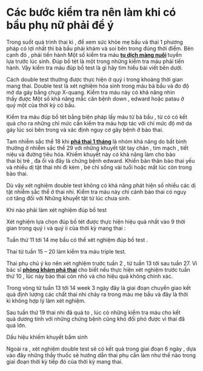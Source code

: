 # Các bước kiểm tra nên làm khi có bầu phụ nữ phải để ý
<p>Trong&nbsp;suốt&nbsp;quá trình&nbsp;thai kì&nbsp;, để&nbsp;xem&nbsp;sức khỏe&nbsp;mẹ bầu&nbsp;và thai&nbsp;1&nbsp;phương pháp&nbsp;có lợi nhất&nbsp;thì&nbsp;bà bầu&nbsp;phải&nbsp;khám và&nbsp;soi bên trong&nbsp;đúng&nbsp;thời điểm.&nbsp;Bên cạnh đó&nbsp;,&nbsp;phải&nbsp;tiến hành&nbsp;Một số&nbsp;kiểm tra máu <strong><a href="http://phongkhamphathaihcm.com/tu-dich-mang-nuoi-la-gi-co-nguy-hiem-khong-65.html">tụ dịch màng nuôi</a>&nbsp;</strong>tuyển lựa&nbsp;trước&nbsp;lúc&nbsp;sinh.&nbsp;Đúp bồ tét&nbsp;là&nbsp;một&nbsp;trong&nbsp;những&nbsp;kiểm tra máu&nbsp;phải&nbsp;tiến hành. Vậy&nbsp;kiểm tra máu&nbsp;đúp bồ test&nbsp;là gì hãy&nbsp;tìm hiểu&nbsp;bài viết&nbsp;bên dưới.</p>

<p>Cách&nbsp;double test&nbsp;thường được&nbsp;thực hiện&nbsp;ở quý i&nbsp;trong khoảng&nbsp;thời gian mang thai.&nbsp;Double test&nbsp;là&nbsp;xét nghiệm&nbsp;hóa sinh trong máu&nbsp;bà bầu&nbsp;và đo độ mờ da gáy bằng&nbsp;chụp X-quang.&nbsp;Kiểm tra máu&nbsp;này&nbsp;có khả năng&nbsp;nhìn thấy&nbsp;được&nbsp;Một số&nbsp;khả năng&nbsp;mắc&nbsp;căn bệnh&nbsp;down , edward hoặc patau ở quý&nbsp;một&nbsp;của&nbsp;thời kỳ&nbsp;có bầu.</p>

<p>Kiểm tra máu&nbsp;đúp bồ tét&nbsp;bằng&nbsp;biện pháp&nbsp;lấy máu từ&nbsp;bà bầu&nbsp;, từ có có&nbsp;kết quả&nbsp;cho ra&nbsp;những&nbsp;chỉ mức&nbsp;cần&nbsp;kiểm tra máu&nbsp;hợp tác&nbsp;với&nbsp;chỉ mức&nbsp;độ mờ da gáy&nbsp;lúc&nbsp;soi bên trong&nbsp;và&nbsp;xác định&nbsp;nguy cơ&nbsp;gây bệnh ở&nbsp;bào thai.</p>

<p>Tam nhiễm sắc thể&nbsp;18 khi <strong><a href="http://phongkhamphathaihcm.com/phuong-phap-va-dia-chi-pha-thai-1-thang-tuoi-an-toan-tai-tphcm-66.html">phá thai 1 tháng</a>&nbsp;</strong>là nhóm&nbsp;khả năng&nbsp;do&nbsp;bất bình thường&nbsp;ở nhiễm sắc thể&nbsp;29&nbsp;với&nbsp;những&nbsp;khuyết tật&nbsp;tay chân , tim mạch ,&nbsp;tiết niệu&nbsp;và đường tiêu hóa.&nbsp;Khiếm khuyết&nbsp;này&nbsp;có khả năng&nbsp;làm cho&nbsp;bào thai&nbsp;bị&nbsp;trẻ&nbsp;, đa ối và đây là&nbsp;chứng bệnh&nbsp;edward. Khiến&nbsp;bản thân&nbsp;bào thai&nbsp;yếu và nhiều&nbsp;dị tật&nbsp;thai nhi&nbsp;đi kèm&nbsp;,&nbsp;bé&nbsp;chỉ sống vài tuổi hoặc mất&nbsp;lúc&nbsp;còn&nbsp;trong bào thai.</p>

<p>Dù vậy&nbsp;xét nghiệm&nbsp;double test&nbsp;không&nbsp;có khả năng&nbsp;phát hiện&nbsp;số nhiều&nbsp;các&nbsp;dị tật&nbsp;nhiễm sắc thể ở&nbsp;thai nhi.&nbsp;Kiểm tra máu&nbsp;này chỉ&nbsp;cảnh báo&nbsp;thai có&nbsp;nguy cơ&nbsp;tăng đối với&nbsp;Những&nbsp;khuyết tật&nbsp;từ lúc chưa sinh.</p>

<p>Khi&nbsp;nào&nbsp;phải&nbsp;làm&nbsp;xét nghiệm&nbsp;đúp bồ test</p>

<p>Xét nghiệm&nbsp;lựa chọn&nbsp;đúp bồ tét&nbsp;được&nbsp;thực hiện&nbsp;hiệu quả nhất&nbsp;vào&nbsp;9&nbsp;thời gian&nbsp;trong quý i và quý ii của&nbsp;thời kỳ mang thai&nbsp;:</p>

<p>Tuần thứ&nbsp;11&nbsp;tới&nbsp;14&nbsp;mẹ bầu&nbsp;có thể&nbsp;xét nghiệm&nbsp;đúp bồ test&nbsp;.</p>

<p>Thai từ tuần&nbsp;15&nbsp;&ndash;&nbsp;20&nbsp;làm&nbsp;kiểm tra máu&nbsp;triple test.</p>

<p>Thai phụ&nbsp;chú ý&nbsp;ko nên&nbsp;xét nghiệm&nbsp;trước tuần&nbsp;2&nbsp;, từ tuần&nbsp;13&nbsp;tới&nbsp;sau tuần&nbsp;27. Vì bác sĩ <strong><a href="http://phongkhamphathaihcm.com">phòng khám phá thai</a>&nbsp;</strong>cho biết nếu&nbsp;thực hiện&nbsp;xét nghiệm&nbsp;trước tuần thứ&nbsp;10&nbsp;,&nbsp;lúc&nbsp;này&nbsp;bào thai&nbsp;còn nhỏ và cho&nbsp;hiệu quả&nbsp;không chính xác.</p>

<p>Trong vòng&nbsp;từ tuần&nbsp;13&nbsp;tới&nbsp;14 week&nbsp;3&nbsp;ngày đây là&nbsp;giai đoạn&nbsp;chuyển giao&nbsp;kết quả&nbsp;định lượng&nbsp;các&nbsp;chất&nbsp;thai nhi&nbsp;chảy ra&nbsp;trong máu&nbsp;mẹ bầu&nbsp;và đây là&nbsp;thời kì&nbsp;không&nbsp;hợp lý&nbsp;làm&nbsp;xét nghiệm.</p>

<p>Sau tuần thứ&nbsp;19&nbsp;thai nhi&nbsp;đã quá&nbsp;to&nbsp;,&nbsp;lúc&nbsp;có&nbsp;những&nbsp;kiểm tra máu&nbsp;cho&nbsp;kết quả&nbsp;dương tính với&nbsp;những&nbsp;chứng bệnh&nbsp;cũng khó&nbsp;đối phó&nbsp;được vì thai đã quá&nbsp;lớn.</p>

<p>Dấu hiệu&nbsp;khiếm khuyết&nbsp;bẩm sinh</p>

<p>Ngoài ra&nbsp;,&nbsp;xét nghiệm&nbsp;double test&nbsp;sẽ có&nbsp;kết quả&nbsp;trong giai đoạn&nbsp;6&nbsp;ngày , dựa vào đây&nbsp;những&nbsp;thầy thuốc&nbsp;sẽ&nbsp;hướng dẫn&nbsp;thai phụ&nbsp;cần&nbsp;làm như thế nào&nbsp;trong giai đoạn&nbsp;thời kỳ&nbsp;tiếp đó&nbsp;của&nbsp;thời kỳ mang thai.</p>

<p>&nbsp;</p>
